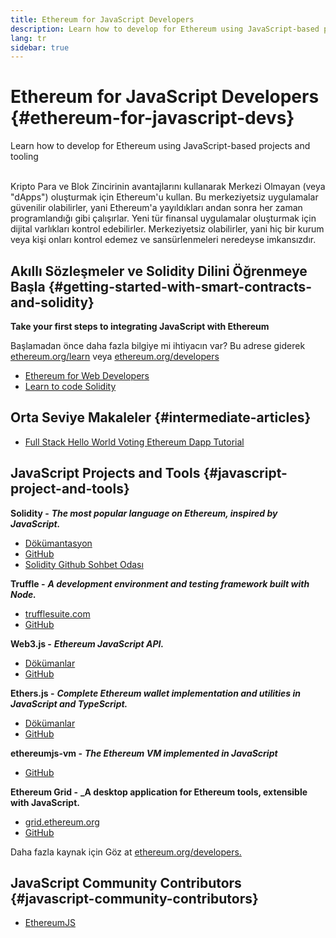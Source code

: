 ```yaml
---
title: Ethereum for JavaScript Developers
description: Learn how to develop for Ethereum using JavaScript-based projects and tooling
lang: tr
sidebar: true
---
```


# Ethereum for JavaScript Developers {#ethereum-for-javascript-devs}

<div class="featured">Learn how to develop for Ethereum using JavaScript-based projects and tooling</div><br>

Kripto Para ve Blok Zincirinin avantajlarını kullanarak Merkezi Olmayan (veya "dApps") oluşturmak için Ethereum'u kullan. Bu merkeziyetsiz uygulamalar güvenilir olabilirler, yani Ethereum'a yayıldıkları andan sonra her zaman programlandığı gibi çalışırlar. Yeni tür finansal uygulamalar oluşturmak için dijital varlıkları kontrol edebilirler. Merkeziyetsiz olabilirler, yani hiç bir kurum veya kişi onları kontrol edemez ve sansürlenmeleri neredeyse imkansızdır.

## Akıllı Sözleşmeler ve Solidity Dilini Öğrenmeye Başla {#getting-started-with-smart-contracts-and-solidity}

**Take your first steps to integrating JavaScript with Ethereum**

Başlamadan önce daha fazla bilgiye mi ihtiyacın var? Bu adrese giderek [ethereum.org/learn](/tr/learn/) veya [ethereum.org/developers](/tr/developers/)

- [Ethereum for Web Developers](https://medium.com/@mvmurthy/ethereum-for-web-developers-890be23d1d0c)
- [Learn to code Solidity](https://cryptozombies.io/)

## Orta Seviye Makaleler {#intermediate-articles}

- [Full Stack Hello World Voting Ethereum Dapp Tutorial](https://medium.com/@mvmurthy/full-stack-hello-world-voting-ethereum-dapp-tutorial-part-1-40d2d0d807c2)

## JavaScript Projects and Tools {#javascript-project-and-tools}

**Solidity -** **_The most popular language on Ethereum, inspired by JavaScript._**

- [Dökümantasyon](https://solidity.readthedocs.io)
- [GitHub](https://github.com/ethereum/solidity/)
- [Solidity Github Sohbet Odası](https://gitter.im/ethereum/solidity/)

**Truffle -** **_A development environment and testing framework built with Node._**

- [trufflesuite.com](https://www.trufflesuite.com/)
- [GitHub](https://github.com/trufflesuite/truffle)

**Web3.js -** **_Ethereum JavaScript API._**

- [Dökümanlar](https://web3js.readthedocs.io/en/1.0/)
- [GitHub](https://github.com/ethereum/web3.js/)

**Ethers.js -** **_Complete Ethereum wallet implementation and utilities in JavaScript and TypeScript._**

- [Dökümanlar](https://docs.ethers.io/ethers.js/html/)
- [GitHub](https://github.com/ethers-io/ethers.js/)

**ethereumjs-vm -** **_The Ethereum VM implemented in JavaScript_**

- [GitHub](https://github.com/ethereumjs/ethereumjs-vm)

**Ethereum Grid -** **\_A desktop application for Ethereum tools, extensible with JavaScript.**

- [grid.ethereum.org](https://grid.ethereum.org)
- [GitHub](https://github.com/ethereum/grid)

Daha fazla kaynak için Göz at [ethereum.org/developers.](/tr/developers/)

## JavaScript Community Contributors {#javascript-community-contributors}

- [EthereumJS](https://ethereumjs.github.io)
